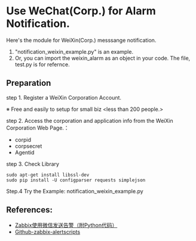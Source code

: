 # Use WeChat(Corp.) for Alarm Notification.
Here's  the module for WeiXin(Corp.) messsange notification.
1. "notification_weixin_example.py" is an example.
2. Or, you can import the weixin_alarm as an object in your code.
The file, test.py is for refernce.

## Preparation
step 1. Register a WeiXin Corporation Account.

 ※ Free and easily to setup for small biz <less than 200 people.>

step 2. Access the corporation and application info from the WeiXin Corporation Web Page.：
* corpid
* corpsecret
* Agentid

step 3. Check Library
```
sudo apt-get install libssl-dev
sudo pip install -U configparser requests simplejson
```
Step.4 Try the Example: notification_weixin_example.py

## References:
* [Zabbix使用微信发送告警（附Python代码）](http://www.ttlsa.com/zabbix/use-wechat-send-zabbix-msg/)
* [Github-zabbix-alertscripts](https://github.com/vincihu/zabbix-alertscripts/tree/master/AlertWeixin)